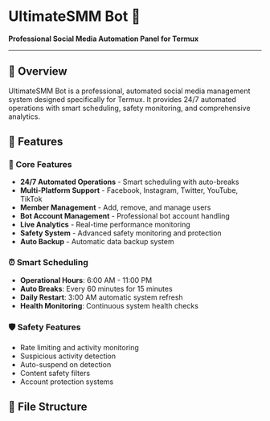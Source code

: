 # UltimateSMM Bot 🤖

**Professional Social Media Automation Panel for Termux**

---

## 📖 Overview

UltimateSMM Bot is a professional, automated social media management system designed specifically for Termux. It provides 24/7 automated operations with smart scheduling, safety monitoring, and comprehensive analytics.

## 🚀 Features

### 🤖 Core Features
- **24/7 Automated Operations** - Smart scheduling with auto-breaks
- **Multi-Platform Support** - Facebook, Instagram, Twitter, YouTube, TikTok
- **Member Management** - Add, remove, and manage users
- **Bot Account Management** - Professional bot account handling
- **Live Analytics** - Real-time performance monitoring
- **Safety System** - Advanced safety monitoring and protection
- **Auto Backup** - Automatic data backup system

### ⏰ Smart Scheduling
- **Operational Hours**: 6:00 AM - 11:00 PM
- **Auto Breaks**: Every 60 minutes for 15 minutes
- **Daily Restart**: 3:00 AM automatic system refresh
- **Health Monitoring**: Continuous system health checks

### 🛡️ Safety Features
- Rate limiting and activity monitoring
- Suspicious activity detection
- Auto-suspend on detection
- Content safety filters
- Account protection systems

## 📁 File Structure

